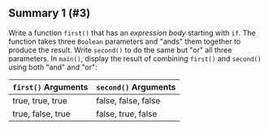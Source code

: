 ## Summary 1 (#3)

Write a function `first()` that has an *expression body* starting with `if`.
The function takes three `Boolean` parameters and "ands" them together to
produce the result. Write `second()` to do the same but "or" all three
parameters. In `main()`, display the result of combining `first()` and
`second()` using both "and" and "or":

| `first()` Arguments | `second()` Arguments |
|---------------------|----------------------|
| true, true, true    | false, false, false  |
| true, false, true   | false, true, false   |
